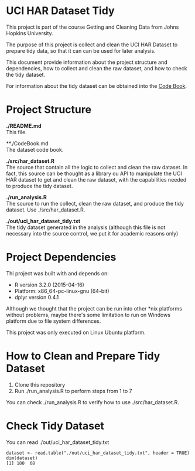 # UCI HAR Dataset Tidy

This project is part of the course Getting and Cleaning Data from Johns Hopkins University.

The purpose of this project is collect and clean the UCI HAR Dataset to prepare tidy data, so that it can can be used for later analysis.

This document provide information about the project structure and dependencies, how to collect and clean the raw dataset, and how to check the tidy dataset.

For information about the tidy dataset can be obtained into the [Code Book](http://github.com/tartalia/UCI_HAR_Dataset_Tidy/CodeBook.md).

# Project Structure

**./README.md**  
	This file.

**./CodeBook.md  
	The dataset code book.

**./src/har_dataset.R**  
	The source that contain all the logic to collect and clean the raw dataset. In fact, this source can be thought as a library ou API to manipulate the UCI HAR dataset to get and clean the raw dataset, with the capabilities needed to produce the tidy dataset.

**./run_analysis.R**  
	The source to run the collect, clean the raw dataset, and produce the tidy dataset. Use ./src/har_dataset.R.

**./out/uci_har_dataset_tidy.txt**  
	The tidy dataset generated in the analysis (although this file is not necessary into the source control, we put it for academic reasons only)

# Project Dependencies

Thi project was built with and depends on:

* R version 3.2.0 (2015-04-16)
* Platform: x86_64-pc-linux-gnu (64-bit)
* dplyr version 0.4.1

Although we thought that the project can be run into other *nix platforms without problems, maybe there's some limitation to run on Windows platform due to file system differences.

This project was only executed on Linux Ubuntu platform.

# How to Clean and Prepare Tidy Dataset

1. Clone this repository
2. Run ./run_analysis.R to perform steps from 1 to 7

You can check ./run_analysis.R to verify how to use ./src/har_dataset.R. 

# Check Tidy Dataset

You can read ./out/uci_har_dataset_tidy.txt

```
dataset <- read.table("./out/uci_har_dataset_tidy.txt", header = TRUE)
dim(dataset)
[1] 180  68
```

